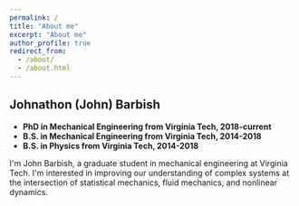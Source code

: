 ```yaml
---
permalink: /
title: "About me"
excerpt: "About me"
author_profile: true
redirect_from: 
  - /about/
  - /about.html
---
```


## Johnathon (John) Barbish
- **PhD in Mechanical Engineering from Virginia Tech, 2018-current**
- **B.S. in Mechanical Engineering from Virginia Tech, 2014-2018**
- **B.S. in Physics from Virginia Tech, 2014-2018**

I'm John Barbish, a graduate student in mechanical engineering at Virginia Tech. I'm interested in improving our understanding of complex systems at the intersection of statistical mechanics, fluid mechanics, and nonlinear dynamics.
